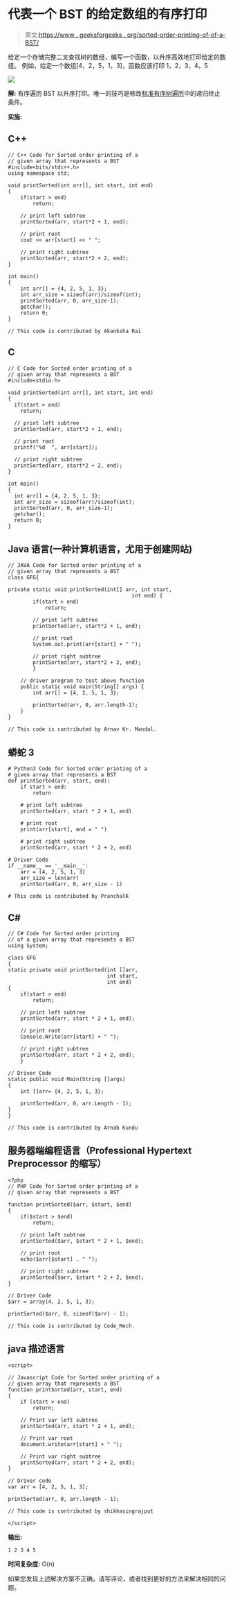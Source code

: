 # 代表一个 BST 的给定数组的有序打印

> 原文:[https://www . geeksforgeeks . org/sorted-order-printing-of-of-a-BST/](https://www.geeksforgeeks.org/sorted-order-printing-of-an-array-that-represents-a-bst/)

给定一个存储完整二叉查找树的数组，编写一个函数，以升序高效地打印给定的数组。
例如，给定一个数组[4，2，5，1，3]，函数应该打印 1，2，3，4，5

![](img/93a3b05829a7f6dc54495006e45fb1a3.png)

**解:**
有序遍历 BST 以升序打印。唯一的技巧是修改[标准有序树遍历](https://www.geeksforgeeks.org/tree-traversals-inorder-preorder-and-postorder/)中的递归终止条件。

**实施:**

## C++

```
// C++ Code for Sorted order printing of a
// given array that represents a BST
#include<bits/stdc++.h>
using namespace std;

void printSorted(int arr[], int start, int end)
{    
    if(start > end)
        return;

    // print left subtree
    printSorted(arr, start*2 + 1, end);

    // print root
    cout << arr[start] << " ";

    // print right subtree
    printSorted(arr, start*2 + 2, end);
}

int main()
{
    int arr[] = {4, 2, 5, 1, 3};
    int arr_size = sizeof(arr)/sizeof(int);
    printSorted(arr, 0, arr_size-1);
    getchar();
    return 0;
}

// This code is contributed by Akanksha Rai
```

## C

```
// C Code for Sorted order printing of a
// given array that represents a BST
#include<stdio.h>

void printSorted(int arr[], int start, int end)
{    
  if(start > end)
    return;

  // print left subtree
  printSorted(arr, start*2 + 1, end);

  // print root
  printf("%d  ", arr[start]);

  // print right subtree
  printSorted(arr, start*2 + 2, end); 
}

int main()
{
  int arr[] = {4, 2, 5, 1, 3};
  int arr_size = sizeof(arr)/sizeof(int);
  printSorted(arr, 0, arr_size-1);
  getchar();
  return 0;
}
```

## Java 语言(一种计算机语言，尤用于创建网站)

```
// JAVA Code for Sorted order printing of a
// given array that represents a BST
class GFG{

private static void printSorted(int[] arr, int start,
                                        int end) {
        if(start > end)
            return;

        // print left subtree
        printSorted(arr, start*2 + 1, end);

        // print root
        System.out.print(arr[start] + " ");

        // print right subtree
        printSorted(arr, start*2 + 2, end);
        }

    // driver program to test above function
    public static void main(String[] args) {
        int arr[] = {4, 2, 5, 1, 3};

        printSorted(arr, 0, arr.length-1);
    }
}

// This code is contributed by Arnav Kr. Mandal.
```

## 蟒蛇 3

```
# Python3 Code for Sorted order printing of a
# given array that represents a BST
def printSorted(arr, start, end):
    if start > end:
        return

    # print left subtree
    printSorted(arr, start * 2 + 1, end)

    # print root
    print(arr[start], end = " ")

    # print right subtree
    printSorted(arr, start * 2 + 2, end)

# Driver Code   
if __name__ == '__main__':
    arr = [4, 2, 5, 1, 3]
    arr_size = len(arr)
    printSorted(arr, 0, arr_size - 1)

# This code is contributed by PranchalK
```

## C#

```
// C# Code for Sorted order printing
// of a given array that represents a BST
using System;

class GFG
{
static private void printSorted(int []arr,
                                int start,
                                int end)
{
    if(start > end)
        return;

    // print left subtree
    printSorted(arr, start * 2 + 1, end);

    // print root
    Console.Write(arr[start] + " ");

    // print right subtree
    printSorted(arr, start * 2 + 2, end);
    }

// Driver Code
static public void Main(String []args)
{
    int []arr= {4, 2, 5, 1, 3};

    printSorted(arr, 0, arr.Length - 1);
}
}

// This code is contributed by Arnab Kundu
```

## 服务器端编程语言（Professional Hypertext Preprocessor 的缩写）

```
<?php
// PHP Code for Sorted order printing of a
// given array that represents a BST

function printSorted($arr, $start, $end)
{
    if($start > $end)
        return;

    // print left subtree
    printSorted($arr, $start * 2 + 1, $end);

    // print root
    echo($arr[$start] . " ");

    // print right subtree
    printSorted($arr, $start * 2 + 2, $end);
}

// Driver Code
$arr = array(4, 2, 5, 1, 3);

printSorted($arr, 0, sizeof($arr) - 1);

// This code is contributed by Code_Mech.
```

## java 描述语言

```
<script>

// Javascript Code for Sorted order printing of a
// given array that represents a BST
function printSorted(arr, start, end)
{
    if (start > end)
        return;

    // Print var left subtree
    printSorted(arr, start * 2 + 1, end);

    // Print var root
    document.write(arr[start] + " ");

    // Print var right subtree
    printSorted(arr, start * 2 + 2, end);
}

// Driver code
var arr = [4, 2, 5, 1, 3];

printSorted(arr, 0, arr.length - 1);

// This code is contributed by shikhasingrajput

</script>
```

**输出:**

```
1 2 3 4 5 
```

**时间复杂度:** O(n)

如果您发现上述解决方案不正确，请写评论，或者找到更好的方法来解决相同的问题。